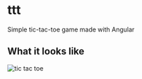 # ttt
Simple tic-tac-toe game made with Angular

## What it looks like
![tic tac toe](./assets/demo.PNG)
